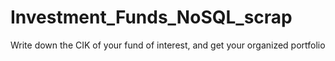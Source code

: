 # Investment_Funds_NoSQL_scrap
Write down the CIK of your fund of interest, and get your organized portfolio
